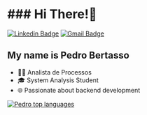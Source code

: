 <h1>### Hi There!👋</h1>

[![Linkedin Badge](https://img.shields.io/badge/-LinkedIn-6633cc?style=flat-square&logo=Linkedin&logoColor=white&link=https:/https://www.linkedin.com/in/pedrobertasso/)](https://www.linkedin.com/in/pedrobertasso/)
[![Gmail Badge](https://img.shields.io/badge/-pedroobertasso@gmail.com-6633cc?style=flat-square&logo=Gmail&logoColor=white&link=mailto:pedroobertasso@gmail.com)](mailto:pedroobertasso@gmail.com)

## My name is Pedro Bertasso

- 👩‍💻 Analista de Processos
- 🎓 System Analysis Student
- 🌐 Passionate about backend development

[![Pedro top languages](https://github-readme-stats.vercel.app/api/top-langs/?username=mynameberto&theme=blue-white)](https://github.com/anuraghazra/github-readme-stats)
